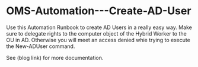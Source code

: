 # OMS-Automation---Create-AD-User
Use this Automation Runbook to create AD Users in a really easy way.
Make sure to delegate rights to the computer object of the Hybrid Worker to the OU in AD. 
Otherwise you will meet an access denied whie trying to execute the New-ADUser command.

See (blog link) for more documentation.
